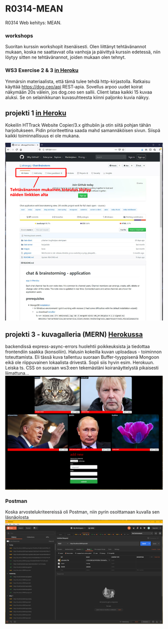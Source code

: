 # R0314-MEAN
R0314 Web kehitys: MEAN.

### workshops
Suoritan kurssin workshopit itsenäisesti. Olen liittänyt tehtävänannot mukaan, koska ne saattavvat olla vanhoja ja päivittyä kurssin edetessä, niin löytyy sitten ne tehtävänannot, joiden mukaan olen tehnyt.

### WS3 Exercise 2 & 3 [in Heroku](https://koiranayttely.herokuapp.com/)
Ymmärsin materiaalista, että tämä tulee tehdä http-kirjastolla. Ratkaisu käyttää https://dog.ceo/api REST-apia. Sovellus arpoo uudet koirat näkymään 20s välein, jos dog.ceo sen sallii. Client lataa kaikki 15 kuvaa aluksi. Se on selainikkunan kuvasuhteesta kiinni paljonko kuvia näkyy.

## projekti 1 [in Heroku](https://r0314-mean-projekti.herokuapp.com/)
Kokeilin  HTTrack Website Copier/3.x githubiin ja otin siitä pohjan tähän harjoitukseen. Pidin prioriteettina saada mahd samannäköisen sivun. Siispä kaikki toiminnallisuus ei ole mukana.

![Image of copied github.com](https://github.com/altrangaj/R0314-MEAN/blob/master/projekti1/READMEmd_pictures/home_info.JPG)

## projekti 3 - kuvagalleria (MERN) [Herokussa](https://itemgallery.herokuapp.com/)
backendissä express-async-errors huolehtii poikkeuksista ja tiedottaa frontendiin saakka (konsoliin). Halusin kokeilla kuvan uploadaus - toiminnon toteuttamista. Eli tässä kuva tallentuu suoraan Buffer-tyyppisenä Mongoon eikä ole riippuvainen lokaalista drivestä. Sopii siis hyvin esim. Herokuun. Leiska ts. CSS on suoraan ws3:een tekemästäni koiranäyttelystä pikaisesti liimattuna...
![kuvagalleria](https://raw.githubusercontent.com/altrangaj/R0314-MEAN/master/projekti3/Capture.PNG)
### Postman
Koska arvostelukriteereissä oli Postman, niin pyrin osoittamaan kuvalla sen läsnäolosta
![kuvagalleria](https://raw.githubusercontent.com/altrangaj/R0314-MEAN/master/projekti3/Capture2.PNG)
